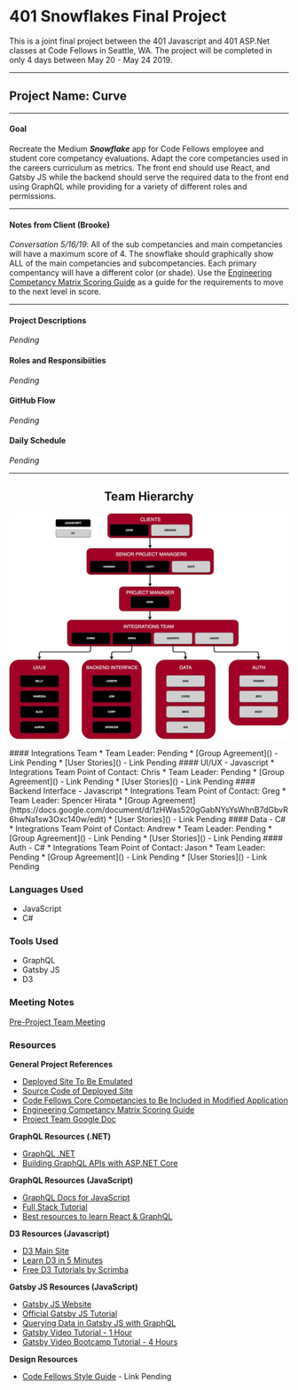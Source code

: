 # 401 Snowflakes Final Project
This is a joint final project between the 401 Javascript and 401 ASP.Net classes at Code Fellows in Seattle, WA. The project will be completed in only 4 days between May 20 - May 24 2019.

---
## Project Name: Curve
---
#### Goal
Recreate the Medium **_Snowflake_** app for Code Fellows employee and student core competancy evaluations. Adapt the core competancies used in the careers curriculum as metrics. The front end should use React, and Gatsby JS while the backend should serve the required data to the front end using GraphQL while providing for a variety of different roles and permissions.

---

#### Notes from Client (Brooke)
_Conversation 5/16/19_: All of the sub competancies and main competancies will have a maximum score of 4. The snowflake should graphically show ALL of the main competancies and subcompetancies. Each primary compentancy will have a different color (or shade). Use the [Engineering Competancy Matrix Scoring Guide](https://docs.google.com/spreadsheets/d/131XZCEb8LoXqy79WWrhCX4sBnGhCM1nAIz4feFZJsEo/edit#gid=0) as a guide for the requirements to move to the next level in score.

---

#### Project Descriptions
_Pending_

#### Roles and Responsibiities
_Pending_

#### GitHub Flow
_Pending_

#### Daily Schedule
_Pending_

---

<h2 align="center">Team Hierarchy</h2>
<p align="center">
<img src="./assets/teams.jpg" />
</p>
#### Integrations Team
* Team Leader: Pending
* [Group Agreement]() - Link Pending
* [User Stories]() - Link Pending
#### UI/UX - Javascript
* Integrations Team Point of Contact: Chris
* Team Leader: Pending
* [Group Agreement]() - Link Pending
* [User Stories]() - Link Pending
#### Backend Interface - Javascript
* Integrations Team Point of Contact: Greg
* Team Leader: Spencer Hirata
* [Group Agreement](https://docs.google.com/document/d/1zHWas520gGabNYsYsWhnB7dGbvR6hwNa1sw3Oxc140w/edit)
* [User Stories]() - Link Pending
#### Data - C#
* Integrations Team Point of Contact: Andrew
* Team Leader: Pending
* [Group Agreement]() - Link Pending
* [User Stories]() - Link Pending
#### Auth - C#
* Integrations Team Point of Contact: Jason
* Team Leader: Pending
* [Group Agreement]() - Link Pending
* [User Stories]() - Link Pending

### Languages Used
* JavaScript
* C#

### Tools Used
* GraphQL
* Gatsby JS
* D3

### Meeting Notes
[Pre-Project Team Meeting](./meeting-notes/pre-project-team-meeting-051619.pdf)
### Resources
**General Project References**
  * [Deployed Site To Be Emulated](https://snowflake.medium.com/#1,2,3,2,4,1,1,4,3,2,0,4,2,2,3,0,Cersei%20Lannister,Staff%20Engineer)
  * [Source Code of Deployed Site](https://github.com/Medium/snowflake)
  * [Code Fellows Core Competancies to Be Included in Modified Application](https://codefellows.github.io/common_curriculum/career_coaching/Professional_Competencies)
  * [Engineering Competancy Matrix Scoring Guide](https://docs.google.com/spreadsheets/d/131XZCEb8LoXqy79WWrhCX4sBnGhCM1nAIz4feFZJsEo/edit#gid=0)
  * [Project Team Google Doc](https://docs.google.com/spreadsheets/d/1CzgWm-3V0Jk-84M-uYPgu6QCUdVDnjP8DKf4bb2aTeM/edit?usp=sharing)

**GraphQL Resources (.NET)**
  * [GraphQL .NET](https://graphql-dotnet.github.io/docs/getting-started/introduction/)
  * [Building GraphQL APIs with ASP.NET Core](https://medium.com/volosoft/building-graphql-apis-with-asp-net-core-419b32a5305b)

**GraphQL Resources (JavaScript)**
  * [GraphQL Docs for JavaScript](https://graphql.org/code/#javascript)
  * [Full Stack Tutorial](https://www.howtographql.com/)
  * [Best resources to learn React & GraphQL](https://dev.to/robmatyszewski/best-resources-to-learn-react-graphql-5dkk)

**D3 Resources (Javascript)**
  * [D3 Main Site](https://d3js.org/)
  * [Learn D3 in 5 Minutes](https://medium.freecodecamp.org/learn-d3-js-in-5-minutes-c5ec29fb0725)
  * [Free D3 Tutorials by Scrimba](https://scrimba.com/g/gd3js)

**Gatsby JS Resources (JavaScript)**
  * [Gatsby JS Website](https://www.gatsbyjs.org/)
  * [Official Gatsby JS Tutorial](https://www.gatsbyjs.org/tutorial/)
  * [Querying Data in Gatsby JS with GraphQL](https://www.gatsbyjs.org/docs/querying-with-graphql/)
  * [Gatsby Video Tutorial - 1 Hour](https://www.youtube.com/watch?v=6YhqQ2ZW1sc)
  * [Gatsby Video Bootcamp Tutorial - 4 Hours](https://www.youtube.com/watch?v=8t0vNu2fCCM)

**Design Resources**
  * [Code Fellows Style Guide]() - Link Pending
